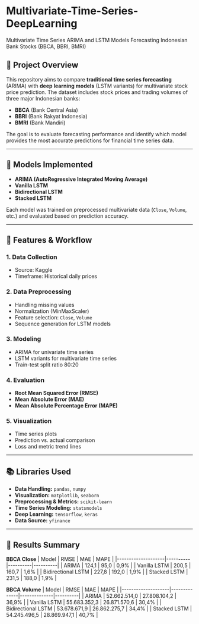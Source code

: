 # Multivariate-Time-Series-DeepLearning
Multivariate Time Series ARIMA and LSTM Models Forecasting Indonesian Bank Stocks (BBCA, BBRI, BMRI)

## 📌 Project Overview

This repository aims to compare **traditional time series forecasting** (ARIMA) with **deep learning models** (LSTM variants) for multivariate stock price prediction. The dataset includes stock prices and trading volumes of three major Indonesian banks:
- **BBCA** (Bank Central Asia)
- **BBRI** (Bank Rakyat Indonesia)
- **BMRI** (Bank Mandiri)

The goal is to evaluate forecasting performance and identify which model provides the most accurate predictions for financial time series data.

---

## 🧠 Models Implemented

- **ARIMA (AutoRegressive Integrated Moving Average)**
- **Vanilla LSTM**
- **Bidirectional LSTM**
- **Stacked LSTM**

Each model was trained on preprocessed multivariate data (`Close`, `Volume`, etc.) and evaluated based on prediction accuracy.

---

## 🔧 Features & Workflow

### 1. Data Collection
- Source: Kaggle
- Timeframe: Historical daily prices

### 2. Data Preprocessing
- Handling missing values
- Normalization (MinMaxScaler)
- Feature selection: `Close`, `Volume`
- Sequence generation for LSTM models

### 3. Modeling
- ARIMA for univariate time series
- LSTM variants for multivariate time series
- Train-test split ratio 80:20

### 4. Evaluation
- **Root Mean Squared Error (RMSE)**
- **Mean Absolute Error (MAE)**
- **Mean Absolute Percentage Error (MAPE)**

### 5. Visualization
- Time series plots
- Prediction vs. actual comparison
- Loss and metric trend lines

---

## 📚 Libraries Used

- **Data Handling:** `pandas`, `numpy`
- **Visualization:** `matplotlib`, `seaborn`
- **Preprocessing & Metrics:** `scikit-learn`
- **Time Series Modeling:** `statsmodels`
- **Deep Learning:** `tensorflow`, `keras`
- **Data Source:** `yfinance`

---

## 🚀 Results Summary

**BBCA Close**
| Model               | RMSE     | MAE      | MAPE     |
|--------------------|----------|----------|----------|
| ARIMA              | 124,1    | 95,0     | 0,9%     |
| Vanilla LSTM       | 200,5    | 160,7    | 1,6%     |
| Bidirectional LSTM | 227,8    | 192,0    | 1,9%     |
| Stacked LSTM       | 231,5    | 188,0    | 1,9%     |

**BBCA Volume**
| Model               | RMSE         | MAE          | MAPE     |
|--------------------|--------------|--------------|----------|
| ARIMA              | 52.662.514,0 | 27.808.104,2 | 36,9%    |
| Vanilla LSTM       | 55.683.352,3 | 26.871.570,6 | 30,4%    |
| Bidirectional LSTM | 53.678.671,9 | 26.862.275,7 | 34,4%    |
| Stacked LSTM       | 54.245.496,5 | 28.869.947,1 | 40,7%    |
